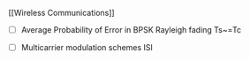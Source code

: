 [[Wireless Communications]]

- [ ] Average Probability of Error in BPSK Rayleigh fading Ts~=Tc
- [ ] Multicarrier modulation schemes ISI

